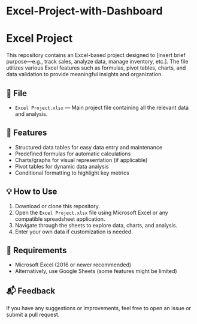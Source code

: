 # Excel-Project-with-Dashboard
# Excel Project

This repository contains an Excel-based project designed to [insert brief purpose—e.g., track sales, analyze data, manage inventory, etc.]. The file utilizes various Excel features such as formulas, pivot tables, charts, and data validation to provide meaningful insights and organization.

## 📁 File

- `Excel Project.xlsx` — Main project file containing all the relevant data and analysis.

## 🔧 Features

- Structured data tables for easy data entry and maintenance
- Predefined formulas for automatic calculations
- Charts/graphs for visual representation (if applicable)
- Pivot tables for dynamic data analysis
- Conditional formatting to highlight key metrics

## 💡 How to Use

1. Download or clone this repository.
2. Open the `Excel Project.xlsx` file using Microsoft Excel or any compatible spreadsheet application.
3. Navigate through the sheets to explore data, charts, and analysis.
4. Enter your own data if customization is needed.

## 📌 Requirements

- Microsoft Excel (2016 or newer recommended)
- Alternatively, use Google Sheets (some features might be limited)

## 📬 Feedback

If you have any suggestions or improvements, feel free to open an issue or submit a pull request.
